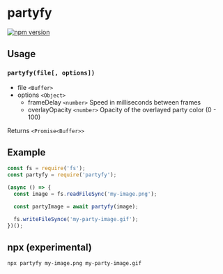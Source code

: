 # partyfy

[![npm version](https://badge.fury.io/js/partyfy.svg)](https://badge.fury.io/js/partyfy)

## Usage

### `partyfy(file[, options])`

  * file `<Buffer>`
  * options `<Object>`
    * frameDelay `<number>` Speed in milliseconds between frames
    * overlayOpacity `<number>` Opacity of the overlayed party color (0 - 100)
  
  Returns `<Promise<Buffer>>`
 
## Example

```javascript
const fs = require('fs');
const partyfy = require('partyfy');

(async () => {
  const image = fs.readFileSync('my-image.png');

  const partyImage = await partyfy(image);

  fs.writeFileSynce('my-party-image.gif');
})();
```

## npx (experimental)
`npx partyfy my-image.png my-party-image.gif`

